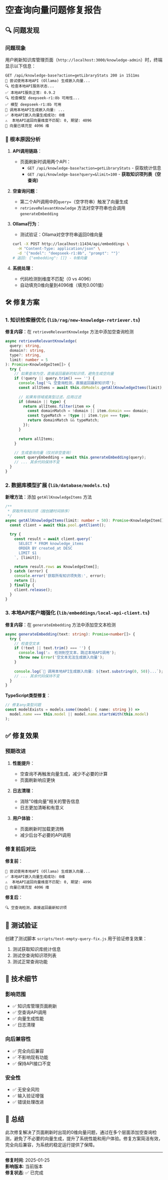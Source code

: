 # 空查询向量问题修复报告

## 🔍 问题发现

### 问题现象
用户刷新知识库管理页面（`http://localhost:3000/knowledge-admin`）时，终端显示以下信息：

```
GET /api/knowledge-base?action=getLibraryStats 200 in 1511ms
🔄 尝试使用本地API (Ollama) 生成嵌入向量...
🔍 检查本地API服务状态...
✅ 本地API服务正常: 0.9.2
🔍 检查模型 deepseek-r1:8b 可用性...
✅ 模型 deepseek-r1:8b 可用
🔗 调用本地API生成嵌入向量: ...
✅ 本地API嵌入向量生成成功: 0维
⚠️  本地API返回向量维度不匹配: 0, 期望: 4096
🔧 向量已填充至 4096 维
```

### 🎯 根本原因分析

1. **API调用链路**：
   - 页面刷新时调用两个API：
     - `GET /api/knowledge-base?action=getLibraryStats` - 获取统计信息
     - `GET /api/knowledge-base?query=&limit=100` - **获取知识项列表（空查询）**

2. **空查询问题**：
   - 第二个API调用中的`query=`（空字符串）触发了向量生成
   - `retrieveRelevantKnowledge` 方法对空字符串也会调用 `generateEmbedding`

3. **Ollama行为**：
   - 测试验证：Ollama对空字符串返回0维向量
   ```bash
   curl -X POST http://localhost:11434/api/embeddings \
     -H "Content-Type: application/json" \
     -d '{"model": "deepseek-r1:8b", "prompt": ""}'
   # 返回: {"embedding": []} - 0维向量
   ```

4. **系统处理**：
   - 代码检测到维度不匹配（0 vs 4096）
   - 自动填充0维向量到4096维（填充0.001值）

## 🛠️ 修复方案

### 1. 知识检索器优化 (`lib/rag/new-knowledge-retriever.ts`)

**修复内容**：在 `retrieveRelevantKnowledge` 方法中添加空查询检测

```typescript
async retrieveRelevantKnowledge(
  query: string,
  domain?: string,
  type?: string,
  limit: number = 5
): Promise<KnowledgeItem[]> {
  try {
    // 如果查询为空，直接返回最新的知识项，避免生成空向量
    if (!query || query.trim() === '') {
      console.log('🔍 空查询检测，直接返回最新知识项');
      const allItems = await this.dbModels.getAllKnowledgeItems(limit);
      
      // 如果有领域或类型过滤，应用过滤
      if (domain || type) {
        return allItems.filter(item => {
          const domainMatch = !domain || item.domain === domain;
          const typeMatch = !type || item.type === type;
          return domainMatch && typeMatch;
        });
      }
      
      return allItems;
    }
    
    // 生成查询向量（仅对非空查询）
    const queryEmbedding = await this.generateEmbedding(query);
    // ... 其余代码保持不变
  }
}
```

### 2. 数据库模型扩展 (`lib/database/models.ts`)

**新增方法**：添加 `getAllKnowledgeItems` 方法

```typescript
/**
 * 获取所有知识项（按创建时间排序）
 */
async getAllKnowledgeItems(limit: number = 50): Promise<KnowledgeItem[]> {
  const client = await this.pool.getClient();
  
  try {
    const result = await client.query(`
      SELECT * FROM knowledge_items 
      ORDER BY created_at DESC 
      LIMIT $1
    `, [limit]);

    return result.rows as KnowledgeItem[];
  } catch (error) {
    console.error('获取所有知识项失败:', error);
    return [];
  } finally {
    client.release();
  }
}
```

### 3. 本地API客户端强化 (`lib/embeddings/local-api-client.ts`)

**修复内容**：在 `generateEmbedding` 方法中添加空文本检测

```typescript
async generateEmbedding(text: string): Promise<number[]> {
  try {
    // 检查空文本
    if (!text || text.trim() === '') {
      console.log('⚠️  检测到空文本，跳过本地API调用');
      throw new Error('空文本无法生成嵌入向量');
    }
    
    console.log(`🔗 调用本地API生成嵌入向量: ${text.substring(0, 50)}...`);
    // ... 其余代码保持不变
  }
}
```

**TypeScript类型修复**：
```typescript
// 修复any类型问题
const modelExists = models.some((model: { name: string }) => 
  model.name === this.model || model.name.startsWith(this.model)
);
```

## ✅ 修复效果

### 预期改进

1. **性能提升**：
   - 空查询不再触发向量生成，减少不必要的计算
   - 页面刷新响应更快

2. **日志清理**：
   - 消除"0维向量"相关的警告信息
   - 日志更加清晰和有意义

3. **用户体验**：
   - 页面刷新时加载更流畅
   - 减少后台不必要的API调用

### 修复前后对比

**修复前**：
```
🔄 尝试使用本地API (Ollama) 生成嵌入向量...
✅ 本地API嵌入向量生成成功: 0维
⚠️  本地API返回向量维度不匹配: 0, 期望: 4096
🔧 向量已填充至 4096 维
```

**修复后**：
```
🔍 空查询检测，直接返回最新知识项
```

## 🧪 测试验证

创建了测试脚本 `scripts/test-empty-query-fix.js` 用于验证修复效果：

1. 测试获取知识库统计信息
2. 测试空查询知识项列表
3. 测试正常查询功能

## 📝 技术细节

### 影响范围
- ✅ 知识库管理页面刷新
- ✅ 空查询API调用
- ✅ 向量生成性能
- ✅ 日志清理

### 向后兼容性
- ✅ 完全向后兼容
- ✅ 不影响现有功能
- ✅ 保持API接口不变

### 安全性
- ✅ 无安全风险
- ✅ 输入验证增强
- ✅ 错误处理改进

## 🎯 总结

此次修复解决了页面刷新时出现的0维向量问题，通过在多个层面添加空查询检测，避免了不必要的向量生成，提升了系统性能和用户体验。修复方案简洁有效，完全向后兼容，为系统的稳定运行提供了保障。

---

**修复时间**: 2025-01-25  
**影响版本**: 当前版本  
**修复状态**: ✅ 已完成 